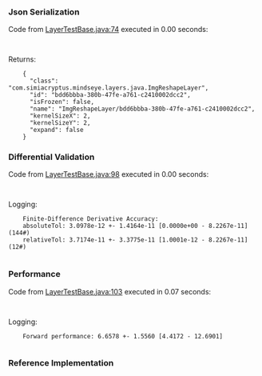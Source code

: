### Json Serialization
Code from [LayerTestBase.java:74](../../../../../../../../MindsEye/src/test/java/com/simiacryptus/mindseye/layers/LayerTestBase.java#L74) executed in 0.00 seconds: 
```java
  
```

Returns: 

```
    {
      "class": "com.simiacryptus.mindseye.layers.java.ImgReshapeLayer",
      "id": "bdd6bbba-380b-47fe-a761-c2410002dcc2",
      "isFrozen": false,
      "name": "ImgReshapeLayer/bdd6bbba-380b-47fe-a761-c2410002dcc2",
      "kernelSizeX": 2,
      "kernelSizeY": 2,
      "expand": false
    }
```



### Differential Validation
Code from [LayerTestBase.java:98](../../../../../../../../MindsEye/src/test/java/com/simiacryptus/mindseye/layers/LayerTestBase.java#L98) executed in 0.00 seconds: 
```java
  
```
Logging: 
```
    Finite-Difference Derivative Accuracy:
    absoluteTol: 3.0978e-12 +- 1.4164e-11 [0.0000e+00 - 8.2267e-11] (144#)
    relativeTol: 3.7174e-11 +- 3.3775e-11 [1.0001e-12 - 8.2267e-11] (12#)
    
```

### Performance
Code from [LayerTestBase.java:103](../../../../../../../../MindsEye/src/test/java/com/simiacryptus/mindseye/layers/LayerTestBase.java#L103) executed in 0.07 seconds: 
```java
  
```
Logging: 
```
    Forward performance: 6.6578 +- 1.5560 [4.4172 - 12.6901]
    
```

### Reference Implementation
